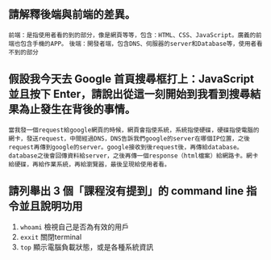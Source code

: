 ## 請解釋後端與前端的差異。
```前端：是指使用者看的到的部分，像是網頁等等，包含：HTML、CSS、JavaScript。廣義的前端也包含手機的APP。```
```後端：開發者端，包含DNS、伺服器的server和Database等，使用者看不到的部分```


## 假設我今天去 Google 首頁搜尋框打上：JavaScript 並且按下 Enter，請說出從這一刻開始到我看到搜尋結果為止發生在背後的事情。
```當我發一個request給google網頁的時候，網頁會指使系統，系統指使硬碟，硬碟指使電腦的網卡，發送request，中間經過DNS，DNS告訴我們google的server在哪個IP位置，之後request再傳到google的server。google接收到後request後，再傳給database。database之後會回傳資料給server，之後再傳一個response（html檔案）給網路卡。網卡給硬碟，再給作業系統，再給瀏覽器，最後呈現給使用者看。```


## 請列舉出 3 個「課程沒有提到」的 command line 指令並且說明功用
1. `whoami` 檢視自己是否為有效的用戶
2. `exxit` 關閉terminal
3.  `top` 顯示電腦負載狀態，或是各種系統資訊